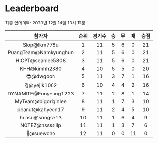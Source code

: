 # Leaderboard
최종 업데이트: 2020년 12월 14일 13시 10분




| 참가자 | 순위 | 경기수 | 승 | 무 | 패 | 승점 |
|:---:|:---:|:---:|:---:|:---:|:---:|:---:|
| Stop@lkm778u | 1 | 11 | 5 | 6 | 0 | 21 |
| PuangTeam@Namkyunghun | 2 | 11 | 5 | 6 | 0 | 21 |
| HICPT@seanlee5808 | 3 | 11 | 5 | 6 | 0 | 21 |
| KHH@kimhh2880 | 4 | 10 | 5 | 5 | 0 | 20 |
| 😎@dwgoon | 5 | 11 | 3 | 7 | 1 | 16 |
| 경@yejik1002 | 6 | 10 | 4 | 4 | 2 | 16 |
| DYNAMITE@Eunyoung1223 | 7 | 11 | 2 | 8 | 1 | 14 |
| MyTeam@bigoriginlee | 8 | 11 | 1 | 7 | 3 | 10 |
| peanut@kahyeon17 | 9 | 11 | 2 | 4 | 5 | 10 |
| hunsu@songse13 | 10 | 11 | 1 | 6 | 4 | 9 |
| NOTEZ@nsssslllp | 11 | 11 | 1 | 3 | 7 | 6 |
| 🦷@suewcho | 12 | 11 | 0 | 0 | 11 | 0 |